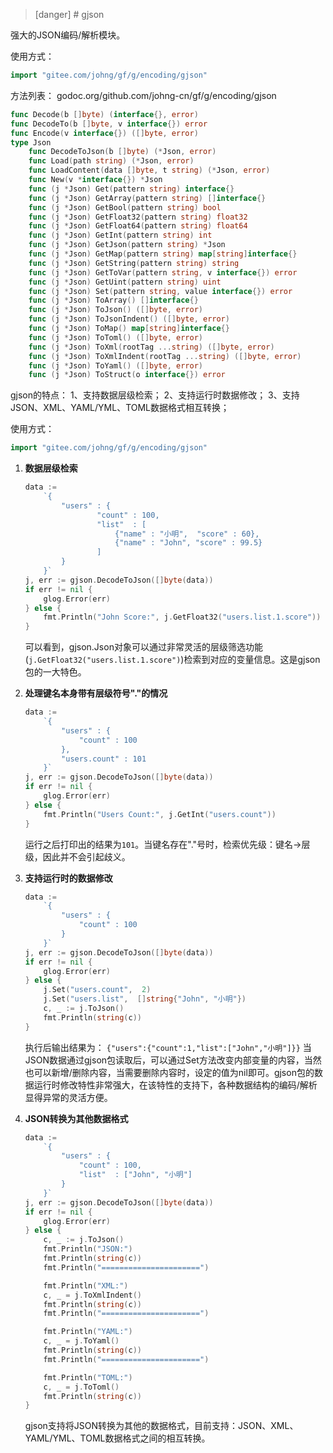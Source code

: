 >[danger] # gjson

强大的JSON编码/解析模块。

使用方式：
```go
import "gitee.com/johng/gf/g/encoding/gjson"
```

方法列表： godoc.org/github.com/johng-cn/gf/g/encoding/gjson
```go
func Decode(b []byte) (interface{}, error)
func DecodeTo(b []byte, v interface{}) error
func Encode(v interface{}) ([]byte, error)
type Json
    func DecodeToJson(b []byte) (*Json, error)
    func Load(path string) (*Json, error)
    func LoadContent(data []byte, t string) (*Json, error)
    func New(v *interface{}) *Json
    func (j *Json) Get(pattern string) interface{}
    func (j *Json) GetArray(pattern string) []interface{}
    func (j *Json) GetBool(pattern string) bool
    func (j *Json) GetFloat32(pattern string) float32
    func (j *Json) GetFloat64(pattern string) float64
    func (j *Json) GetInt(pattern string) int
    func (j *Json) GetJson(pattern string) *Json
    func (j *Json) GetMap(pattern string) map[string]interface{}
    func (j *Json) GetString(pattern string) string
    func (j *Json) GetToVar(pattern string, v interface{}) error
    func (j *Json) GetUint(pattern string) uint
    func (j *Json) Set(pattern string, value interface{}) error
    func (j *Json) ToArray() []interface{}
    func (j *Json) ToJson() ([]byte, error)
    func (j *Json) ToJsonIndent() ([]byte, error)
    func (j *Json) ToMap() map[string]interface{}
    func (j *Json) ToToml() ([]byte, error)
    func (j *Json) ToXml(rootTag ...string) ([]byte, error)
    func (j *Json) ToXmlIndent(rootTag ...string) ([]byte, error)
    func (j *Json) ToYaml() ([]byte, error)
    func (j *Json) ToStruct(o interface{}) error
```

gjson的特点：
1、支持数据层级检索；
2、支持运行时数据修改；
3、支持JSON、XML、YAML/YML、TOML数据格式相互转换；

使用方式：

```go
import "gitee.com/johng/gf/g/encoding/gjson"
```


1. **数据层级检索**

    ```go
    data :=
        `{
            "users" : {
                    "count" : 100,
                    "list"  : [
                        {"name" : "小明",  "score" : 60},
                        {"name" : "John", "score" : 99.5}
                    ]
            }
        }`
    j, err := gjson.DecodeToJson([]byte(data))
    if err != nil {
        glog.Error(err)
    } else {
        fmt.Println("John Score:", j.GetFloat32("users.list.1.score"))
    }
    ```

    可以看到，gjson.Json对象可以通过非常灵活的层级筛选功能(```j.GetFloat32("users.list.1.score")```)检索到对应的变量信息。这是gjson包的一大特色。
    
2. **处理键名本身带有层级符号"."的情况**
    ```go
    data :=
        `{
            "users" : {
                "count" : 100
            },
            "users.count" : 101
        }`
    j, err := gjson.DecodeToJson([]byte(data))
    if err != nil {
        glog.Error(err)
    } else {
        fmt.Println("Users Count:", j.GetInt("users.count"))
    }
    ```
    运行之后打印出的结果为```101```。当键名存在"."号时，检索优先级：键名->层级，因此并不会引起歧义。
    
1. **支持运行时的数据修改**
    ```go
    data :=
        `{
            "users" : {
                "count" : 100
            }
        }`
    j, err := gjson.DecodeToJson([]byte(data))
    if err != nil {
        glog.Error(err)
    } else {
        j.Set("users.count",  2)
        j.Set("users.list",  []string{"John", "小明"})
        c, _ := j.ToJson()
        fmt.Println(string(c))
    }
    ```
    执行后输出结果为：
    ```{"users":{"count":1,"list":["John","小明"]}}```
	当JSON数据通过gjson包读取后，可以通过Set方法改变内部变量的内容，当然也可以新增/删除内容，当需要删除内容时，设定的值为nil即可。gjson包的数据运行时修改特性非常强大，在该特性的支持下，各种数据结构的编码/解析显得异常的灵活方便。

    
3. **JSON转换为其他数据格式**
    ```go
    data :=
        `{
            "users" : {
                "count" : 100,
                "list"  : ["John", "小明"]
            }
        }`
    j, err := gjson.DecodeToJson([]byte(data))
    if err != nil {
        glog.Error(err)
    } else {
        c, _ := j.ToJson()
        fmt.Println("JSON:")
        fmt.Println(string(c))
        fmt.Println("======================")

        fmt.Println("XML:")
        c, _ = j.ToXmlIndent()
        fmt.Println(string(c))
        fmt.Println("======================")

        fmt.Println("YAML:")
        c, _ = j.ToYaml()
        fmt.Println(string(c))
        fmt.Println("======================")

        fmt.Println("TOML:")
        c, _ = j.ToToml()
        fmt.Println(string(c))
    }
    ```
    gjson支持将JSON转换为其他的数据格式，目前支持：JSON、XML、YAML/YML、TOML数据格式之间的相互转换。
    
    
    
    
    